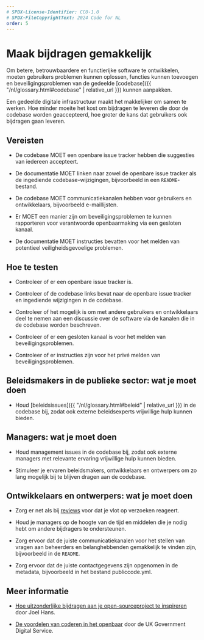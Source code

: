 ```yaml
---
# SPDX-License-Identifier: CC0-1.0
# SPDX-FileCopyrightText: 2024 Code for NL
order: 5
---
```


# Maak bijdragen gemakkelijk

Om betere, betrouwbaardere en functierijke software te ontwikkelen, moeten gebruikers problemen kunnen oplossen, functies kunnen toevoegen en beveiligingsproblemen van de gedeelde [codebase]({{ "/nl/glossary.html#codebase" | relative_url }}) kunnen aanpakken.

Een gedeelde digitale infrastructuur maakt het makkelijker om samen te werken. Hoe minder moeite het kost om bijdragen te leveren die door de codebase worden geaccepteerd, hoe groter de kans dat gebruikers ook bijdragen gaan leveren.

## Vereisten

- De codebase MOET een openbare issue tracker hebben die suggesties van iedereen accepteert.

- De documentatie MOET linken naar zowel de openbare issue tracker als de ingediende codebase-wijzigingen, bijvoorbeeld in een `README`-bestand.

- De codebase MOET communicatiekanalen hebben voor gebruikers en ontwikkelaars, bijvoorbeeld e-maillijsten.

- Er MOET een manier zijn om beveiligingsproblemen te kunnen rapporteren voor verantwoorde openbaarmaking via een gesloten kanaal.

- De documentatie MOET instructies bevatten voor het melden van potentieel veiligheidsgevoelige problemen.

## Hoe te testen

- Controleer of er een openbare issue tracker is.

- Controleer of de codebase links bevat naar de openbare issue tracker en ingediende wijzigingen in de codebase.

- Controleer of het mogelijk is om met andere gebruikers en ontwikkelaars deel te nemen aan een discussie over de software via de kanalen die in de codebase worden beschreven.

- Controleer of er een gesloten kanaal is voor het melden van beveiligingsproblemen.

- Controleer of er instructies zijn voor het privé melden van beveiligingsproblemen.

## Beleidsmakers in de publieke sector: wat je moet doen

- Houd [beleidsissues]({{ "/nl/glossary.html#beleid" | relative_url }}) in de codebase bij, zodat ook externe beleidsexperts vrijwillige hulp kunnen bieden.

## Managers: wat je moet doen

- Houd management issues in de codebase bij, zodat ook externe managers met relevante ervaring vrijwillige hulp kunnen bieden.

- Stimuleer je ervaren beleidsmakers, ontwikkelaars en ontwerpers om zo lang mogelijk bij te blijven dragen aan de codebase.

## Ontwikkelaars en ontwerpers: wat je moet doen

- Zorg er net als bij [reviews](require-review-of-contributions.html) voor dat je vlot op verzoeken reageert.

- Houd je managers op de hoogte van de tijd en middelen die je nodig hebt om andere bijdragers te ondersteunen.

- Zorg ervoor dat de juiste communicatiekanalen voor het stellen van vragen aan beheerders en belanghebbenden gemakkelijk te vinden zijn, bijvoorbeeld in de `README`.

- Zorg ervoor dat de juiste contactgegevens zijn opgenomen in de metadata, bijvoorbeeld in het bestand publiccode.yml.

## Meer informatie

* [Hoe uitzonderlijke bijdragen aan je open-sourceproject te inspireren](https://dev.to/joelhans/how-to-inspire-exceptional-contributions-to-your-open-source-project-1ebf) door Joel Hans.

* [De voordelen van coderen in het openbaar](https://gds.blog.gov.uk/2017/09/04/the-benefits-of-coding-in-the-open/) door de UK Government Digital Service.
